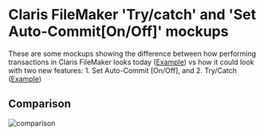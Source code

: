 # Claris FileMaker 'Try/catch' and 'Set Auto-Commit[On/Off]' mockups

These are some mockups showing the difference between how performing transactions in Claris FileMaker looks today ([Example](./3-no-try-or-autocommit.fmfn)) vs how it could look with two new features: 1. Set Auto-Commit [On/Off], and 2. Try/Catch ([Example](./1-try-and-autocommit.fmfn))

## Comparison

![comparison](fm-today-vs-with-new-features)
